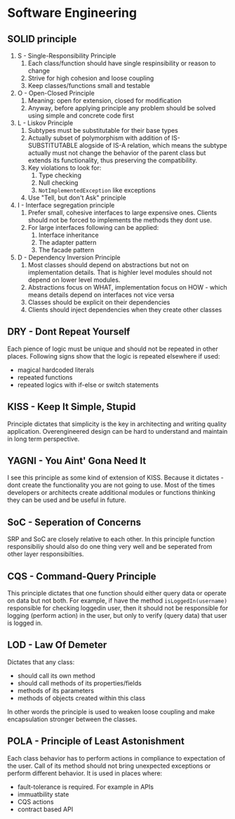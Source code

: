 # Software Engineering
## SOLID principle
1. S - Single-Responsibility Principle
    1. Each class/function should have single respinsibility or reason to change
    2. Strive for high cohesion and loose coupling
    3. Keep classes/functions small and testable
2. O - Open-Closed Principle
    1. Meaning: open for extension, closed for modification
    2. Anyway, before applying principle any problem should be solved using simple and concrete code first
3. L - Liskov Principle
    1. Subtypes must be substitutable for their base types
    2. Actually subset of polymorphism with addition of IS-SUBSTITUTABLE alogside of IS-A relation, which means the subtype actually must not change the behavior of the parent class but extends its functionality, thus preserving the compatibility.
    3. Key violations to look for:
        1. Type checking
        2. Null checking
        3. `NotImplementedException` like exceptions
    4. Use "Tell, but don't Ask" principle
4. I - Interface segregation principle
    1. Prefer small, cohesive interfaces to large expensive ones. Clients should not be forced to implements the methods they dont use.
    2. For large interfaces following can be applied:
        1. Interface inheritance
        2. The adapter pattern
        3. The facade pattern
5. D - Dependency Inversion Principle
    1. Most classes should depend on abstractions but not on implementation details. That is highler level modules should not depend on lower level modules.
    2. Abstractions focus on WHAT, implementation focus on HOW - which means details depend on interfaces not vice versa
    3. Classes should be explicit on their dependencies
    4. Clients should inject dependencies when they create other classes

## DRY - Dont Repeat Yourself
Each pience of logic must be unique and should not be repeated in other places. Following signs show that the logic is repeated elsewhere if used:
* magical hardcoded literals
* repeated functions
* repeated logics with if-else or switch statements

## KISS - Keep It Simple, Stupid
Principle dictates that simplicity is the key in architecting and writing quality application. Overengineered design can be hard to understand and maintain in long term perspective.

## YAGNI - You Aint' Gona Need It
I see this principle as some kind of extension of KISS. Because it dictates - dont create the functionality you are not going to use. Most of the times developers or architects create additional modules or functions thinking they can be used and be useful in future.

## SoC - Seperation of Concerns
SRP and SoC are closely relative to each other. In this principle function responsibiliy should also do one thing very well and be seperated from other layer responsibilties.

## CQS - Command-Query Principle
This principle dictates that one function should either query data or operate on data but not both. For example, if have the method `isLoggedIn(username)` responsible for checking loggedin user, then it should not be responsible for logging (perform action) in the user, but only to verify (query data) that user is logged in.

## LOD - Law Of Demeter
Dictates that any class:
* should call its own method
* should call methods of its properties/fields
* methods of its parameters
* methods of objects created within this class

In other words the principle is used to weaken loose coupling and make encapsulation stronger between the classes.

## POLA - Principle of Least Astonishment
Each class behavior has to perform actions in compliance to expectation of the user. Call of its method should not bring unexpected exceptions or perform different behavior. It is used in places where:
* fault-tolerance is required. For example in APIs
* immuatbility state
* CQS actions
* contract based API
